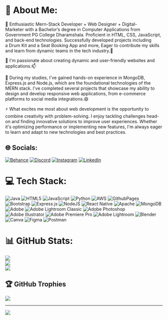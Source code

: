 # 💫 About Me:

👋 Enthusiastic Mern-Stack Developer + Web Designer + Digital-Marketer with a Bachelor’s degree in Computer Applications from Government PG College Dharamshala. Proficient in HTML, CSS, JavaScript, and back-end technologies. Successfully developed projects including a Drum Kit and a Seat Booking App and more, Eager to contribute my skills and learn from dynamic teams in the tech industry.🌱<br>

👀 I'm passionate about creating dynamic and user-friendly websites and applications.📫

💞️ During my studies, I've gained hands-on experience in MongoDB, Express.js and Node.js, which are the foundational technologies of the MERN stack. I've completed several projects that showcase my ability to design and develop responsive web applications, from e-commerce platforms to social media integrations.😄

⚡ What excites me most about web development is the opportunity to combine creativity with problem-solving. I enjoy tackling challenges head-on and finding innovative solutions to improve user experiences. Whether it's optimizing performance or implementing new features, I'm always eager to learn and adapt to new technologies and best practices.


## 🌐 Socials:
[![Behance](https://img.shields.io/badge/Behance-1769ff?logo=behance&logoColor=white)](https://behance.net/AtulChambyal) [![Discord](https://img.shields.io/badge/Discord-%237289DA.svg?logo=discord&logoColor=white)](https://discord.gg/AuRSNpKP) [![Instagram](https://img.shields.io/badge/Instagram-%23E4405F.svg?logo=Instagram&logoColor=white)](https://instagram.com/Chambyal_999) [![LinkedIn](https://img.shields.io/badge/LinkedIn-%230077B5.svg?logo=linkedin&logoColor=white)](https://linkedin.com/in/Chambyal999) 

# 💻 Tech Stack:
![Java](https://img.shields.io/badge/java-%23ED8B00.svg?style=for-the-badge&logo=openjdk&logoColor=white) ![HTML5](https://img.shields.io/badge/html5-%23E34F26.svg?style=for-the-badge&logo=html5&logoColor=white) ![JavaScript](https://img.shields.io/badge/javascript-%23323330.svg?style=for-the-badge&logo=javascript&logoColor=%23F7DF1E) ![Python](https://img.shields.io/badge/python-3670A0?style=for-the-badge&logo=python&logoColor=ffdd54) ![AWS](https://img.shields.io/badge/AWS-%23FF9900.svg?style=for-the-badge&logo=amazon-aws&logoColor=white) ![GithubPages](https://img.shields.io/badge/github%20pages-121013?style=for-the-badge&logo=github&logoColor=white) ![Bootstrap](https://img.shields.io/badge/bootstrap-%238511FA.svg?style=for-the-badge&logo=bootstrap&logoColor=white) ![Express.js](https://img.shields.io/badge/express.js-%23404d59.svg?style=for-the-badge&logo=express&logoColor=%2361DAFB) ![NodeJS](https://img.shields.io/badge/node.js-6DA55F?style=for-the-badge&logo=node.js&logoColor=white) ![React Native](https://img.shields.io/badge/react_native-%2320232a.svg?style=for-the-badge&logo=react&logoColor=%2361DAFB) ![Apache](https://img.shields.io/badge/apache-%23D42029.svg?style=for-the-badge&logo=apache&logoColor=white) ![MongoDB](https://img.shields.io/badge/MongoDB-%234ea94b.svg?style=for-the-badge&logo=mongodb&logoColor=white) ![Adobe](https://img.shields.io/badge/adobe-%23FF0000.svg?style=for-the-badge&logo=adobe&logoColor=white) ![Adobe Lightroom Classic](https://img.shields.io/badge/Adobe%20Lightroom%20Classic-31A8FF.svg?style=for-the-badge&logo=Adobe%20Lightroom%20Classic&logoColor=white) ![Adobe Photoshop](https://img.shields.io/badge/adobe%20photoshop-%2331A8FF.svg?style=for-the-badge&logo=adobe%20photoshop&logoColor=white) ![Adobe Illustrator](https://img.shields.io/badge/adobe%20illustrator-%23FF9A00.svg?style=for-the-badge&logo=adobe%20illustrator&logoColor=white) ![Adobe Premiere Pro](https://img.shields.io/badge/Adobe%20Premiere%20Pro-9999FF.svg?style=for-the-badge&logo=Adobe%20Premiere%20Pro&logoColor=white) ![Adobe Lightroom](https://img.shields.io/badge/Adobe%20Lightroom-31A8FF.svg?style=for-the-badge&logo=Adobe%20Lightroom&logoColor=white) ![Blender](https://img.shields.io/badge/blender-%23F5792A.svg?style=for-the-badge&logo=blender&logoColor=white) ![Canva](https://img.shields.io/badge/Canva-%2300C4CC.svg?style=for-the-badge&logo=Canva&logoColor=white) ![Figma](https://img.shields.io/badge/figma-%23F24E1E.svg?style=for-the-badge&logo=figma&logoColor=white) ![Postman](https://img.shields.io/badge/Postman-FF6C37?style=for-the-badge&logo=postman&logoColor=white)
# 📊 GitHub Stats:
![](https://github-readme-stats.vercel.app/api?username=Chambyal999&theme=nightowl&hide_border=false&include_all_commits=false&count_private=false)<br/>
![](https://github-readme-streak-stats.herokuapp.com/?user=Chambyal999&theme=nightowl&hide_border=false)<br/>
![](https://github-readme-stats.vercel.app/api/top-langs/?username=Chambyal999&theme=nightowl&hide_border=false&include_all_commits=false&count_private=false&layout=compact)

## 🏆 GitHub Trophies
![](https://github-profile-trophy.vercel.app/?username=Chambyal999&theme=radical&no-frame=false&no-bg=true&margin-w=4)

---
[![](https://visitcount.itsvg.in/api?id=Chambyal999&icon=0&color=0)](https://visitcount.itsvg.in)

<!-- Proudly created with GPRM ( https://gprm.itsvg.in ) -->
